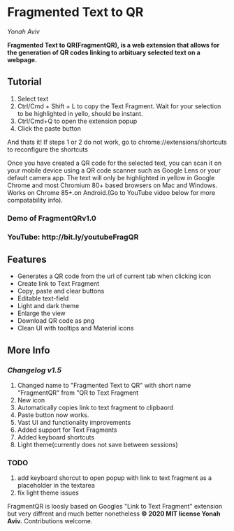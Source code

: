<h1>Fragmented Text to QR</h1><p>
<em>Yonah Aviv</em><p>
<b>Fragmented Text to QR(FragmentQR), is a web extension that allows for the generation of QR codes linking to arbituary selected text on a webpage.</b>

<h2>Tutorial</h2><p>
 <ol>
  <li>Select text</li>
  <li>Ctrl/Cmd + Shift + L to copy the Text Fragment. Wait for your selection to be highlighted in yello, should be instant.</li>
  <li>Ctrl/Cmd+Q to open the extension popup</li>
  <li>Click the paste button</li>
 </ol>
 And thats it! If steps 1 or 2 do not work, go to chrome://extensions/shortcuts to reconfigure the shortcuts<p>
Once you have created a QR code for the selected text, you can scan it on your mobile device using a QR code scanner such as Google Lens or your default camera app. The text will only be highlighted in yellow in Google Chrome and most Chromium 80+ based browsers on Mac and Windows. Works on Chrome 85+.on Android.(Go to YouTube video below for more compatability info).<p>

<h3>Demo of FragmentQRv1.0<h3>
YouTube: http://bit.ly/youtubeFragQR
<h2>Features</h2><p> 
<ul>
  <li>Generates a QR code from the url of current tab when clicking icon</li>
  <li>Create link to Text Fragment</li>
  <li>Copy, paste and clear buttons</li>
  <li>Editable text-field</li>
  <li>Light and dark theme</li>
  <li>Enlarge the view</li>
  <li>Download QR code as png</li>
  <li>Clean UI with tooltips and Material icons</li>
</ul>


<h2>More Info</h2><p>
 
<h3><em>Changelog v1.5</em></h3><p>
 <ol>  
  <li>Changed name to "Fragmented Text to QR" with short name "FragmentQR" from "QR to Text Fragment</li>
  <li>New icon</li>
  <li>Automatically copies link to text fragment to clipbaord</li>
  <li>Paste button now works.</li>
  <li>Vast UI and functionality improvements</li>
  <li>Added support for Text Fragments</li>
  <li>Added keyboard shortcuts</li>
  <li>Light theme(currently does not save between sessions)</li>
 </ol><p>



<h3>TODO</h3><p>
  <ol>
    <li>add keyboard shorcut to open popup with link to text fragment as a placeholder in the textarea</li>
    <li>fix light theme issues</li>
  </ol>

FragmentQR is loosly based on Googles "Link to Text Fragment" extension but very diffrent and much better nonetheless 
<b>© 2020 MIT license Yonah Aviv.</b>
Contributions welcome.<p>

